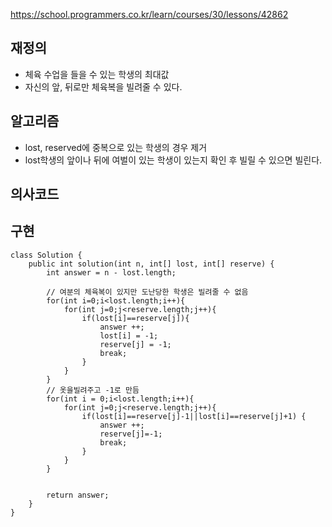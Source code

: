 https://school.programmers.co.kr/learn/courses/30/lessons/42862

 

## 재정의
- 체육 수업을 들을 수 있는 학생의 최대값
- 자신의 앞, 뒤로만 체육복을 빌려줄 수 있다.

## 알고리즘
- lost, reserved에 중복으로 있는 학생의 경우 제거
- lost학생의 앞이나 뒤에 여벌이 있는 학생이 있는지 확인 후 빌릴 수 있으면 빌린다.




## 의사코드

## 구현
```
class Solution {
    public int solution(int n, int[] lost, int[] reserve) {
        int answer = n - lost.length;
        
        // 여분의 체육복이 있지만 도난당한 학생은 빌려줄 수 없음
        for(int i=0;i<lost.length;i++){
            for(int j=0;j<reserve.length;j++){
                if(lost[i]==reserve[j]){
                    answer ++;
                    lost[i] = -1;
                    reserve[j] = -1;
                    break;
                }
            }
        }
        // 옷을빌려주고 -1로 만듬
        for(int i = 0;i<lost.length;i++){
            for(int j=0;j<reserve.length;j++){
                if(lost[i]==reserve[j]-1||lost[i]==reserve[j]+1) {
                    answer ++;
                    reserve[j]=-1;
                    break;
                }
            }
        }
        

        return answer;
    }
}
```
